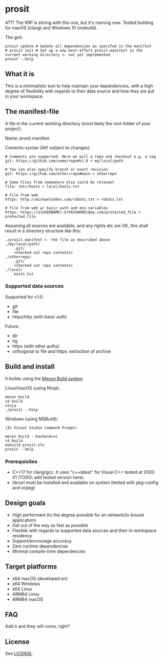 # prosit

ATT! The WIP is strong with this one, but it's running now. Tested building for macOS (clang) and Windows 10 (msbuild).

The gist:

    prosit update # Update all dependencies as specifed in the manifest
    # prosit init # Set up a new best-effort prosit.manifest in the current working directory <- not yet implemented
    prosit --help


## What it is

This is a minimalistic tool to help maintain your dependencies, with a high degree of flexibility with regards to their data source and how they are put in your workspace.

## The manifest-file 

A file in the current working directory (most likely the root-folder of your project). 

Name: prosit.manifest

Contents-syntax (Att! subject to changes):

    # Comments are supported. Here we pull a repo and checkout e.g. a tag
    git: https://github.com/some/repo#v1.0 > my/local/path

    # You can also specify branch or exact revision
    git: https://github.com/other/repo#main > otherrepo

    # Some files from somewhere else could be relevant
    file: /etc/hosts > local/hosts.txt

    # File from web
    https: http://michaelodden.com/robots.txt > robots.txt

    # File from web w/ basic auth and env-variables
    https: https://$(USERNAME):$(PASSWORD)@my.com/protected_file > protected_file

Assuming all sources are available, and any rights etc are OK, this shall result in a directory structure like this:

    ./prosit.manifest <- the file as described above
    ./my/local/path/
        .git/
        <checked out repo contents>
    ./otherrepo/
        .git/
        <checked out repo contents>
    ./local/
        hosts.txt

### Supported data sources

Supported for v1.0:
* git
* file
* https/http (with basic auth)

Future:
* dir
* hg
* https (with other auths)
* orthogonal to file and https: extraction of archive


## Build and install

It builds using the [Meson Build system](https://mesonbuild.com/).

Linux/macOS (using Ninja):

    meson build
    cd build
    ninja
    ./prosit --help

Windows (using MSBuild):
    
    (In Visual Studio Command Prompt)

    meson build --backend=vs
    cd build
    msbuild prosit.sln
    prosit --help

### Prerequisites

* C++17 for clang/gcc. It uses "c++latest" for Visual C++ tested at 2020-01 (TODO: add tested version here).
* libcurl must be installed and available on system (tested with pkg-config and vcpkg)


## Design goals

* High performant (to the degree possible for an network/io-bound application)
* Get out of the way as fast as possible
* Flexible with regards to supported data sources and their in-workspace residency
* Support/encourage accuracy
* Zero runtime dependencies
* Minimal compile-time dependencies


## Target platforms

* x64 macOS (developed on)
* x64 Windows
* x64 Linux
* ARM64 Linux
* ARM64 macOS


## FAQ

Add it and they will come, right?


## License

See [LICENSE](LICENSE).